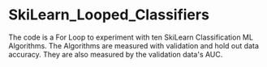 # SkiLearn_Looped_Classifiers

The code is a For Loop to experiment with ten SkiLearn Classification ML Algorithms.
The Algorithms are measured with validation and hold out data accuracy.
They are also measured by the validation data's AUC.
